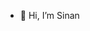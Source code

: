- 👋 Hi, I’m Sinan

<!---
sinanb99/sinanb99 is a ✨ special ✨ repository because its `README.md` (this file) appears on your GitHub profile.
You can click the Preview link to take a look at your changes.
--->
